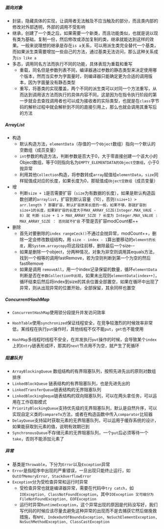 ##### 面向对象

- 封装，隐藏具体的实现，让调用者无法触及不应当触及的部分，而且类内部的修改对外部透明，外部的调用不受影响
- 继承，创建了一个类之后，如果需要一个新类，而且功能类似，也就是说以现有类为基础，复制一份，然后修改或添加复制的类，继承就能达到这样的效果。一般来说理想的继承是存在`is a`关系，可以用派生类完全替代一个基类，而如果派生类需要增加一些自己的方法，通过基类无法访问，那么这种关系成为`is like a`
- 多态，调用同名方法而执行不同的功能，具体表现为重载和重写
  - 重载，同名但是参数列表不同，编译器通过参数的静态类型来决定使用哪个版本，然而当实参为字面量时，则编译器只能确定更为合适的调用版本，因为字面量没有静态类型
  - 重写，将基类的实现覆盖，两个不同的派生类可以对同一个方法重写，从而达到调用该方法而执行的具体内容不同，这是因为在指令执行阶段的第一步就会去查找调用者也可以成为接收者的实际类型，也就是在`class`字节码的解析过程中就会解析到不同的直接引用上，那么也就会调用其重写后的方法

##### ArrayList

- 构造
  - 默认构造方法，`elementData`（存值的一个`Object`数组）指向一个默认的空数组（成员变量）
  - `int`参数的构造方法，判断参数是否大于0，大于零直接创建一个该大小的Object数组，等于0则指向名为`EMPTY_ELEMENTDATA的Object空数组`，小于0抛异常
  - 利用其他`Collection`构造，将参数转成`array`赋值给`elementData`，`size`同样赋值成对应的长度，如果长度为0，那赋值成`Object空数组`（成员变量）
- 增
  - 判断`size + 1`是否需要扩容（`size`为有数据的长度），如果是默认构造函数创建的`arraylist`，扩容到默认容量（10），否则`(size+1) > arr.length ? 那要扩容，默认扩容原来长度的一般，如果不够，那就扩容到size+1的长度，如果新扩容的长度大于MAX_ARRAY_SIZE(Integer.MAX_VAUE - 8) 就 判断 size + 1 > MAX_ARRAY_SIZE ? 长度为 Integer.MAX_VALUE : MAX_ARRAY_SIZE ： 否则就不扩容` 不管是否扩容modCount都++
- 删除
  - 首先对要删除的`index rangeCeck()`不通过会抛异常，modCount++，删除一定会修改数组结构，用 `size - index - 1`算出要移动的`element的长度`，用`System.arraycopy`将这段往前移，删除最后一个size--
  - 如果是删除一个object，分两种情况，对象为非空则调用其equals方法，找到一个相等的调用fastRemove，若为空则判断到第一个为空的然后 fastRemove
  - 如果是调用 `removeAll`，用一个index记录保留的数量，循环`elementData`判断是否在`参数Collection中出现`，如果未出现则`elementData[index++]`，循环结束后然后将index到size的其余位置全部置空，如果在循环中出现了异常，则从出现异常的位置开始，全部保留，其余同样也置空

##### ConcurrentHashMap

- `ConcurrentHashMap`使用锁分段提升并发访问效率

- `HashTable`使用`synchronized`保证线程安全，在竞争较激烈的时候效率非常低，某线程在执行`put`操作时，其他线程不仅不能`put`，`get`也不能使用
- `HashMap`多线程时线程不安全，在并发执行`put`操作的时候，会导致某个`index`上的`Entry`链表形成环，那其的`next`节点用不为空，就产生了死循环

##### 阻塞队列

- `ArrayBlockingQueue` 数组结构的有界阻塞队列，按照先进先出的原则对数组排序
- `LinkedBlockQueue` 链表结构的有界阻塞队列，也是先进先出的
- `LinkedTransferQueue`链表结构的无界阻塞队列
- `LinkedBlockingDeque`链表结构的双向阻塞队列，可以在两头拿任务，可以运用在工作窃取模式
- `PriorityBlockingQueue`支持优先级的无界阻塞队列，默认是自然升序，可以实现自定义类的`compareTo`方法，或者在构造函数中传入`comparator`比较器
- `DelayQueue`支持延时获取元素的无界阻塞队列，可以运用于缓存系统的设计，如果能获取到元素的值，说明有效期已到
- `SynchronousQueue`不存储元素的无界阻塞队列，一个`put`后必须等待一个`take`，否则不能添加元素了

##### 异常

- 基类是`Throwable`，下分为`Error`以及`Exception`异常
- `Error`是指程序中出现的严重错误，一旦出现只能终止运行，如`OutOfMemoryError, StackOverflowError`
- `Exception`分为受检查异常和运行时异常
  - 受检查异常也就是编译器异常，需要在代码中`try catch`，如`IOException, ClassNotFoundException`，其中`IOException 又可细分为 FileNotFoundException, EOFException`
  - 运行时异常`RuntimeException`，这个异常出现的原因是代码没写好，我们写代码的时候应该尽量去避免这种异常的出现而不是去捕获它然后做挽救措施，有`NPE, IndexOutOfBoundsException, NoSuchElementException, NoSuchMethodException, ClassCastException`

